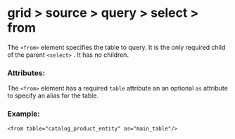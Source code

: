 # grid > source > query > select > from

The `<from>` element specifies the table to query. It is the only required child of the parent `<select>` . It has no children.

### Attributes:

The `<from>` element has a required `table` attribute an an optional `as` attribute to specify an alias for the table.


### Example:

```markup
<from table="catalog_product_entity" as="main_table"/>
```



